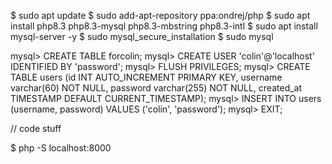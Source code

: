 $ sudo apt update
$ sudo add-apt-repository ppa:ondrej/php
$ sudo apt install php8.3 php8.3-mysql php8.3-mbstring php8.3-intl
$ sudo apt install mysql-server -y
$ sudo mysql_secure_installation
$ sudo mysql

mysql> CREATE TABLE forcolin;
mysql> CREATE USER 'colin'@'localhost' IDENTIFIED BY 'password';
mysql> FLUSH PRIVILEGES;
mysql> CREATE TABLE users (id INT AUTO_INCREMENT PRIMARY KEY, username varchar(60) NOT NULL, password varchar(255) NOT NULL, created_at TIMESTAMP DEFAULT CURRENT_TIMESTAMP);
mysql> INSERT INTO users (username, password) VALUES ('colin', 'password');
mysql> EXIT;

// code stuff

$ php -S localhost:8000